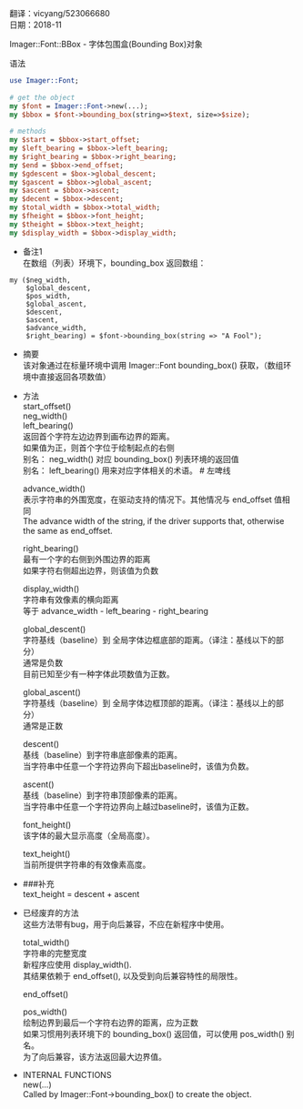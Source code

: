 翻译：vicyang/523066680  
日期：2018-11  

Imager::Font::BBox - 字体包围盒(Bounding Box)对象  

语法  
```perl
use Imager::Font;
 
# get the object
my $font = Imager::Font->new(...);
my $bbox = $font->bounding_box(string=>$text, size=>$size);
 
# methods
my $start = $bbox->start_offset;
my $left_bearing = $bbox->left_bearing;
my $right_bearing = $bbox->right_bearing;
my $end = $bbox->end_offset;
my $gdescent = $box->global_descent;
my $gascent = $bbox->global_ascent;
my $ascent = $bbox->ascent;
my $decent = $bbox->descent;
my $total_width = $bbox->total_width;
my $fheight = $bbox->font_height;
my $theight = $bbox->text_height;
my $display_width = $bbox->display_width;
```
  
* 备注1  
  在数组（列表）环境下，bounding_box 返回数组：  
```
my ($neg_width,
    $global_descent,
    $pos_width,
    $global_ascent,
    $descent,
    $ascent,
    $advance_width,
    $right_bearing) = $font->bounding_box(string => "A Fool");
```
  
* 摘要  
  该对象通过在标量环境中调用 Imager::Font bounding_box() 获取，（数组环境中直接返回各项数值）  

* 方法  
  start_offset()  
  neg_width()  
  left_bearing()  
    返回首个字符左边边界到画布边界的距离。  
    如果值为正，则首个字位于绘制起点的右侧  
    别名： neg_width()    对应 bounding_box() 列表环境的返回值  
    别名： left_bearing() 用来对应字体相关的术语。   # 左啤线  

  advance_width()  
    表示字符串的外围宽度，在驱动支持的情况下。其他情况与 end_offset 值相同  
    The advance width of the string, if the driver supports that, otherwise the same as end_offset.  

  right_bearing()  
    最有一个字的右侧到外围边界的距离  
    如果字符右侧超出边界，则该值为负数  

  display_width()  
    字符串有效像素的横向距离  
    等于 advance_width - left_bearing - right_bearing
  
  global_descent()  
    字符基线（baseline）到 全局字体边框底部的距离。（译注：基线以下的部分）  
    通常是负数  
    目前已知至少有一种字体此项数值为正数。  

  global_ascent()  
    字符基线（baseline）到 全局字体边框顶部的距离。（译注：基线以上的部分）  
    通常是正数  

  descent()  
    基线（baseline）到字符串底部像素的距离。  
    当字符串中任意一个字符边界向下超出baseline时，该值为负数。  
  
  ascent()  
    基线（baseline）到字符串顶部像素的距离。  
    当字符串中任意一个字符边界向上越过baseline时，该值为正数。  

  font_height()  
    该字体的最大显示高度（全局高度）。  

  text_height()  
    当前所提供字符串的有效像素高度。  

* ###补充  
  text_height = descent + ascent  

  

* 已经废弃的方法  
  这些方法带有bug，用于向后兼容，不应在新程序中使用。  

  total_width()  
    字符串的完整宽度  
    新程序应使用 display_width().  
    其结果依赖于 end_offset(), 以及受到向后兼容特性的局限性。  

  end_offset()  

  pos_width()  
    绘制边界到最后一个字符右边界的距离，应为正数  
    如果习惯用列表环境下的 bounding_box() 返回值，可以使用 pos_width() 别名。  
    为了向后兼容，该方法返回最大边界值。  

* INTERNAL FUNCTIONS  
  new(...)  
    Called by Imager::Font->bounding_box() to create the object.  

